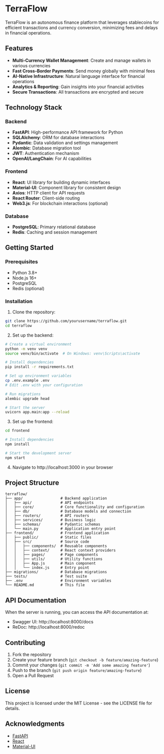 # TerraFlow

TerraFlow is an autonomous finance platform that leverages stablecoins for efficient transactions and currency conversion, minimizing fees and delays in financial operations.

## Features

- **Multi-Currency Wallet Management**: Create and manage wallets in various currencies
- **Fast Cross-Border Payments**: Send money globally with minimal fees
- **AI-Native Infrastructure**: Natural language interface for financial operations
- **Analytics & Reporting**: Gain insights into your financial activities
- **Secure Transactions**: All transactions are encrypted and secure

## Technology Stack

### Backend
- **FastAPI**: High-performance API framework for Python
- **SQLAlchemy**: ORM for database interactions
- **Pydantic**: Data validation and settings management
- **Alembic**: Database migration tool
- **JWT**: Authentication mechanism
- **OpenAI/LangChain**: For AI capabilities

### Frontend
- **React**: UI library for building dynamic interfaces
- **Material-UI**: Component library for consistent design
- **Axios**: HTTP client for API requests
- **React Router**: Client-side routing
- **Web3.js**: For blockchain interactions (optional)

### Database
- **PostgreSQL**: Primary relational database
- **Redis**: Caching and session management

## Getting Started

### Prerequisites

- Python 3.8+
- Node.js 16+
- PostgreSQL
- Redis (optional)

### Installation

1. Clone the repository:
```bash
git clone https://github.com/yourusername/terraflow.git
cd terraflow
```

2. Set up the backend:
```bash
# Create a virtual environment
python -m venv venv
source venv/bin/activate  # On Windows: venv\Scripts\activate

# Install dependencies
pip install -r requirements.txt

# Set up environment variables
cp .env.example .env
# Edit .env with your configuration

# Run migrations
alembic upgrade head

# Start the server
uvicorn app.main:app --reload
```

3. Set up the frontend:
```bash
cd frontend

# Install dependencies
npm install

# Start the development server
npm start
```

4. Navigate to http://localhost:3000 in your browser

## Project Structure

```
terraflow/
├── app/                 # Backend application
│   ├── api/             # API endpoints
│   ├── core/            # Core functionality and configuration
│   ├── db/              # Database models and connection
│   ├── routers/         # API routers
│   ├── services/        # Business logic
│   ├── schemas/         # Pydantic schemas
│   └── main.py          # Application entry point
├── frontend/            # Frontend application
│   ├── public/          # Static files
│   ├── src/             # Source code
│   │   ├── components/  # Reusable components
│   │   ├── context/     # React context providers
│   │   ├── pages/       # Page components
│   │   ├── utils/       # Utility functions
│   │   ├── App.js       # Main component
│   │   └── index.js     # Entry point
├── migrations/          # Database migrations
├── tests/               # Test suite
├── .env                 # Environment variables
└── README.md            # This file
```

## API Documentation

When the server is running, you can access the API documentation at:

- Swagger UI: http://localhost:8000/docs
- ReDoc: http://localhost:8000/redoc

## Contributing

1. Fork the repository
2. Create your feature branch (`git checkout -b feature/amazing-feature`)
3. Commit your changes (`git commit -m 'Add some amazing feature'`)
4. Push to the branch (`git push origin feature/amazing-feature`)
5. Open a Pull Request

## License

This project is licensed under the MIT License - see the LICENSE file for details.

## Acknowledgments

- [FastAPI](https://fastapi.tiangolo.com/)
- [React](https://reactjs.org/)
- [Material-UI](https://mui.com/) 